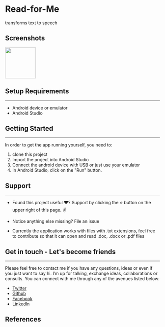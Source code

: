 # Read-for-Me
transforms text to speech

## Screenshots
<p float="left">
<img src="Screenshots/Screenshot_20200330-175204.jpg" width="100"/>
  </p>


## Setup Requirements
----------------

- Android device or emulator
- Android Studio

## Getting Started
----------------

In order to get the app running yourself, you need to:

1.  clone this project
2.  Import the project into Android Studio
3.  Connect the android device with USB or just use your emulator
4.  In Android Studio, click on the "Run" button.


## Support
--------

- Found this project useful ❤️? Support by clicking the ⭐️ button on the upper right of this page. ✌️

- Notice anything else missing? File an issue 

- Currently the application works with files with .txt extensions,
feel free to contribute so that it can open and read .doc, .docx or .pdf files

## Get in touch - Let's become friends
-----------------------------------

Please feel free to contact me if you have any questions, ideas or even if you just want to say hi. I’m up for talking, exchange ideas, collaborations or consults. You can connect with me through any of the avenues listed below:
- [Twitter](https://twitter.com/kanyi_joel)
- [Github](https://github.com/JoelKanyi)
- [Facebook](https://www.facebook.com/joel.kanyi.71)
- [LinkedIn](https://www.linkedin.com/in/joel-kanyi-037270174/) 

References
----------
